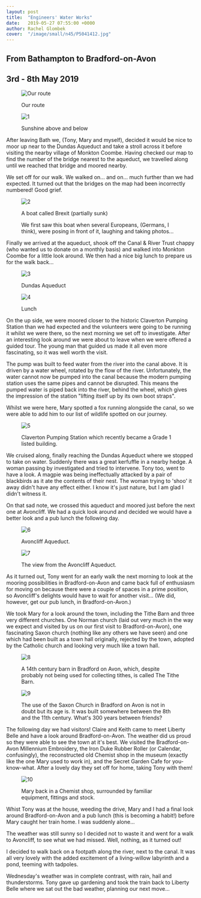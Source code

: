 ```yaml
---
layout: post
title:  "Engineers' Water Works"
date:   2019-05-27 07:55:00 +0000
author: Rachel Glombek
cover:  "/image/small/n45/P5041412.jpg"
---
```


<h2>From Bathampton to Bradford-on-Avon</h2>
<h2>3rd - 8th May 2019</h2>

<figure>
 <img src="{{site.baseurl}}/image/maps/n45map.png" alt="Our route" >
 <figcaption>
 <p>Our route</p>
 </figcaption>
</figure>

<figure>
 <img src="{{site.baseurl}}/image/small/n45/P5031345.jpg" alt="1" >
 <figcaption>
 <p>Sunshine above and below</p>
 </figcaption>
</figure>

<p>After leaving Bath we, (Tony, Mary and myself), decided it would be nice to moor up near to the Dundas Aqueduct and take a stroll across it before visiting the nearby village of Monkton Coombe. Having checked our map to find the number of the bridge nearest to the aqueduct, we travelled along until we reached that bridge and moored nearby.</p>

<p>We set off for our walk. We walked on... and on... much further than we had expected. It turned out that the bridges on the map had been incorrectly numbered! Good grief.</p>

<figure>
 <img src="{{site.baseurl}}/image/small/n45/P5031367.jpg" alt="2" >
 <figcaption>
 <p>A boat called Brexit (partially sunk)</p>
 <p>We first saw this boat when several Europeans, (Germans, I think), were posing in front of it, laughing and taking photos...</p>
 </figcaption>
</figure>

<p>Finally we arrived at the aqueduct, shook off the Canal & River Trust chappy (who wanted us to donate on a monthly basis) and walked into Monkton Coombe for a little look around. We then had a nice big lunch to prepare us for the walk back...</p>

<figure>
 <img src="{{site.baseurl}}/image/small/n45/P5031360.jpg" alt="3" >
 <figcaption>
 <p>Dundas Aqueduct</p>
 </figcaption>
</figure>

<figure>
 <img src="{{site.baseurl}}/image/small/n45/IMG-20190503-WA0000.jpg" alt="4" >
 <figcaption>
 <p>Lunch</p>
 </figcaption>
</figure>

<p>On the up side, we were moored closer to the historic Claverton Pumping Station than we had expected and the volunteers were going to be running it whilst we were there, so the next morning we set off to investigate. After an interesting look around we were about to leave when we were offered a guided tour. The young man that guided us made it all even more fascinating, so it was well worth the visit.</p>

<p>The pump was built to feed water from the river into the canal above. It is driven by a water wheel, rotated by the flow of the river. Unfortunately, the water cannot now be pumped into the canal because the modern pumping station uses the same pipes and cannot be disrupted. This means the pumped water is piped back into the river, behind the wheel, which gives the impression of the station "lifting itself up by its own boot straps".</p>

<p>Whilst we were here, Mary spotted a fox running alongside the canal, so we were able to add him to our list of wildlife spotted on our journey.</p>

<figure>
 <img src="{{site.baseurl}}/image/small/n45/P5041385.jpg" alt="5" >
 <figcaption>
 <p>Claverton Pumping Station which recently became a Grade 1 listed building.</p>
 </figcaption>
</figure>

<p>We cruised along, finally reaching the Dundas Aqueduct where we stopped to take on water. Suddenly there was a great kerfuffle in a nearby hedge. A woman passing by investigated and tried to intervene. Tony too, went to have a look. A magpie was being ineffectually attacked by a pair of blackbirds as it ate the contents of their nest. The woman trying to 'shoo' it away didn't have any effect either. I know it's just nature, but I am glad I didn't witness it.</p>

<p>On that sad note, we crossed this aqueduct and moored just before the next one at Avoncliff. We had a quick look around and decided we would have a better look and a pub lunch the following day.</p>

<figure>
 <img src="{{site.baseurl}}/image/small/n45/P5041412.jpg" alt="6" >
 <figcaption>
 <p>Avoncliff Aqueduct.</p>
 </figcaption>
</figure>

<figure>
 <img src="{{site.baseurl}}/image/small/n45/P5041414.jpg" alt="7" >
 <figcaption>
 <p>The view from the Avoncliff Aqueduct.</p>
 </figcaption>
</figure>

<p>As it turned out, Tony went for an early walk the next morning to look at the mooring possibilities in Bradford-on-Avon and came back full of enthusiasm for moving on because there were a couple of spaces in a prime position, so Avoncliff's delights would have to wait for another visit...
(We did, however, get our pub lunch, in Bradford-on-Avon.)</p>

<p>We took Mary for a look around the town, including the Tithe Barn and three very different churches. One Norman church (laid out very much in the way we expect and visited by us on our first visit to Bradford-on-Avon), one fascinating Saxon church (nothing like any others we have seen) and one which had been built as a town hall originally, rejected by the town, adopted by the Catholic church and looking very much like a town hall.</p>

<figure>
 <img src="{{site.baseurl}}/image/small/n45/P5051434.jpg" alt="8" >
 <figcaption>
 <p>A 14th century barn in Bradford on Avon, which, despite probably not being used for collecting tithes, is called The Tithe Barn.</p>
 </figcaption>
</figure>

<figure>
 <img src="{{site.baseurl}}/image/small/n45/P5051454.jpg" alt="9" >
 <figcaption>
 <p>The use of the Saxon Church in Bradford on Avon is not in doubt but its age is. It was built somewhere between the 8th and the 11th century. What's 300 years between friends?</p>
 </figcaption>
</figure>

<p>The following day we had visitors! Claire and Keith came to meet Liberty Belle and have a look around Bradford-on-Avon. The weather did us proud so they were able to see the town at it's best. We visited the Bradford-on-Avon Millennium Embroidery, the Iron Duke Rubber Roller (or Calendar, confusingly), the reconstructed old Chemist shop in the museum (exactly like the one Mary used to work in), and the Secret Garden Cafe for you-know-what. After a lovely day they set off for home, taking Tony with them!

<figure>
 <img src="{{site.baseurl}}/image/small/n45/IMG_20190506_153028531.jpg" alt="10" >
 <figcaption>
 <p>Mary back in a Chemist shop, surrounded by familiar equipment, fittings and stock.</p>
 </figcaption>
</figure>

<p>Whist Tony was at the house, weeding the drive, Mary and I had a final look around Bradford-on-Avon and a pub lunch (this is becoming a habit!) before Mary caught her train home. I was suddenly alone...</p>

<p>The weather was still sunny so I decided not to waste it and went for a walk to Avoncliff, to see what we had missed. Well, nothing, as it turned out!</p>

<p>I decided to walk back on a footpath along the river, next to the canal. It was all very lovely with the added excitement of a living-willow labyrinth and a pond, teeming with tadpoles.</p>

<p>Wednesday's weather was in complete contrast, with rain, hail and thunderstorms. Tony gave up gardening and took the train back to Liberty Belle where we sat out the bad weather, planning our next move...</p>

